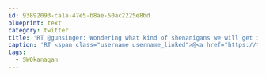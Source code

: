 ```yaml
---
id: 93892093-ca1a-47e5-b8ae-50ac2225e8bd
blueprint: text
category: twitter
title: 'RT @gunsinger: Wondering what kind of shenanigans we will get into this year @MicaKnibbs @dchymko #SWOkanagan pic.twitter.com/S2NVou83NN'
caption: 'RT <span class="username username_linked">@<a href="https://twitter.com/gunsinger" title="Cynthia Gunsinger">gunsinger</a></span>: Wondering what kind of shenanigans we will get into this year <span class="username username_linked">@<a href="https://twitter.com/MicaKnibbs" title="Mica Knibbs">MicaKnibbs</a></span> <span class="username username_linked">@<a href="https://twitter.com/dchymko" title="Daryl Chymko">dchymko</a></span> <span class="hashtag hashtag_local">#<a href="http://tweettemp.darylchymko.ca/?tag=swokanagan">SWOkanagan</a> <a href="https://twitter.com/gunsinger/status/439187900584828928/photo/1" title="https://twitter.com/gunsinger/status/439187900584828928/photo/1" class="link link_untco link_untco_image">pic.twitter.com/S2NVou83NN</a><span class="embed_image embed_image_yes"><a href="https://twitter.com/gunsinger/status/439187900584828928/photo/1"><img alt=''bhhpeyqcyaa-b59-6596892'' src=''/images/2022/11/0dcda-bhhpeyqcyaa-b59-6596892.jpg'' /></a></span>'
tags:
  - SWOkanagan
---
```

